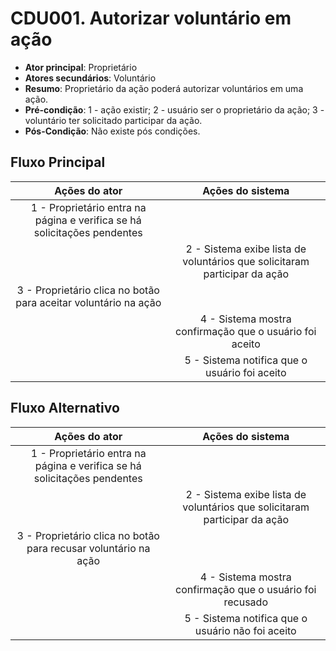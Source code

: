 # CDU001. Autorizar voluntário em ação

- **Ator principal**: Proprietário
- **Atores secundários**: Voluntário 
- **Resumo**: Proprietário da ação poderá autorizar voluntários em uma ação.
- **Pré-condição**: 
 1 - ação existir;
 2 - usuário ser o proprietário da ação;
 3 - voluntário ter solicitado participar da ação.
- **Pós-Condição**: Não existe pós condições.

## Fluxo Principal
| Ações do ator | Ações do sistema |
| :-----------------: | :-----------------: | 
| 1 - Proprietário entra na página e verifica se há solicitações pendentes | |  
| | 2 - Sistema exibe lista de voluntários que solicitaram participar da ação |
| 3 - Proprietário clica no botão para aceitar voluntário na ação | | 
| | 4 - Sistema mostra confirmação que o usuário foi aceito |
| | 5 - Sistema notifica que o usuário foi aceito |

## Fluxo Alternativo
| Ações do ator | Ações do sistema |
| :-----------------: | :-----------------: | 
| 1 - Proprietário entra na página e verifica se há solicitações pendentes | |  
| | 2 - Sistema exibe lista de voluntários que solicitaram participar da ação |
| 3 - Proprietário clica no botão para recusar voluntário na ação | | 
| | 4 - Sistema mostra confirmação que o usuário foi recusado |
| | 5 - Sistema notifica que o usuário não foi aceito |

